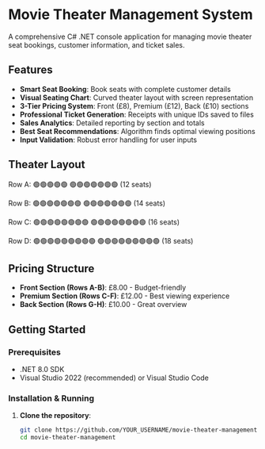 # Movie Theater Management System

A comprehensive C# .NET console application for managing movie theater seat bookings, customer information, and ticket sales.

## Features

- **Smart Seat Booking**: Book seats with complete customer details
- **Visual Seating Chart**: Curved theater layout with screen representation  
- **3-Tier Pricing System**: Front (£8), Premium (£12), Back (£10) sections
- **Professional Ticket Generation**: Receipts with unique IDs saved to files
- **Sales Analytics**: Detailed reporting by section and totals
- **Best Seat Recommendations**: Algorithm finds optimal viewing positions
- **Input Validation**: Robust error handling for user inputs

## Theater Layout

   Row A:   🟢🟢🟢🟢🟢 🟢🟢🟢🟢🟢🟢🟢  (12 seats) 

  Row B: 🟢🟢🟢🟢🟢🟢🟢 🟢🟢🟢🟢🟢🟢🟢  (14 seats) 

 Row C: 🟢🟢🟢🟢🟢🟢🟢🟢 🟢🟢🟢🟢🟢🟢🟢🟢 (16 seats) 

Row D: 🟢🟢🟢🟢🟢🟢🟢🟢🟢 🟢🟢🟢🟢🟢🟢🟢🟢🟢 (18 seats) 

## Pricing Structure
- **Front Section (Rows A-B)**: £8.00 - Budget-friendly
- **Premium Section (Rows C-F)**: £12.00 - Best viewing experience
- **Back Section (Rows G-H)**: £10.00 - Great overview

## Getting Started

### Prerequisites
- .NET 8.0 SDK
- Visual Studio 2022 (recommended) or Visual Studio Code

### Installation & Running
1. **Clone the repository**:
   ```bash
   git clone https://github.com/YOUR_USERNAME/movie-theater-management.git
   cd movie-theater-management
